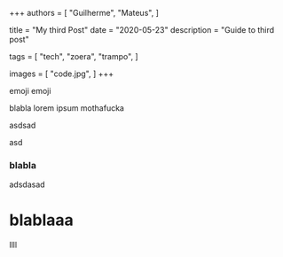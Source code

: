 +++
authors = [
    "Guilherme",
    "Mateus",
]

title = "My third Post"
date = "2020-05-23"
description = "Guide to third post"

tags = [
    "tech",
    "zoera",
    "trampo",
]

images = [
    "code.jpg",
]
+++

emoji emoji

blabla
lorem ipsum mothafucka


asdsad


asd






### blabla


adsdasad


# blablaaa
llll
